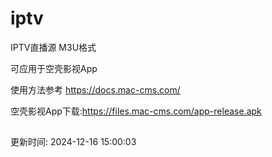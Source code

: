 # iptv
IPTV直播源 M3U格式  

可应用于空壳影视App  

使用方法参考 https://docs.mac-cms.com/  

空壳影视App下载:https://files.mac-cms.com/app-release.apk  


##  

更新时间: 2024-12-16 15:00:03
